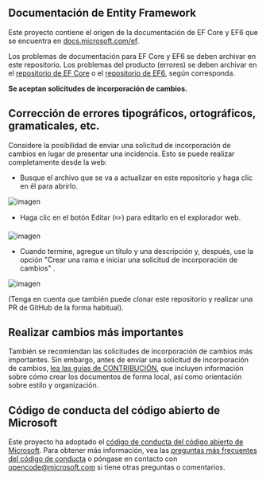 ## <a name="entity-framework-docs"></a>Documentación de Entity Framework

Este proyecto contiene el origen de la documentación de EF Core y EF6 que se encuentra en [docs.microsoft.com/ef](https://docs.microsoft.com/ef/). 

Los problemas de documentación para EF Core y EF6 se deben archivar en este repositorio. Los problemas del producto (errores) se deben archivar en el [repositorio de EF Core](https://github.com/dotnet/efcore) o el [repositorio de EF6](https://github.com/dotnet/ef6), según corresponda.

**Se aceptan solicitudes de incorporación de cambios.**

## <a name="fixing-typosspellinggrammaretc"></a>Corrección de errores tipográficos, ortográficos, gramaticales, etc.

Considere la posibilidad de enviar una solicitud de incorporación de cambios en lugar de presentar una incidencia. Esto se puede realizar completamente desde la web:

* Busque el archivo que se va a actualizar en este repositorio y haga clic en él para abrirlo.

![imagen](https://user-images.githubusercontent.com/1430078/64454137-10199400-d09f-11e9-9d1a-b7fdca2c518e.png)

* Haga clic en el botón Editar (✏️) para editarlo en el explorador web.

![imagen](https://user-images.githubusercontent.com/1430078/64454321-85856480-d09f-11e9-85a6-1c93bc6611e2.png)

* Cuando termine, agregue un título y una descripción y, después, use la opción "Crear una rama e iniciar una solicitud de incorporación de cambios" .

![imagen](https://user-images.githubusercontent.com/1430078/64454455-dac17600-d09f-11e9-922b-0346117011f5.png)

(Tenga en cuenta que también puede clonar este repositorio y realizar una PR de GitHub de la forma habitual).

## <a name="making-more-substantial-changes"></a>Realizar cambios más importantes

También se recomiendan las solicitudes de incorporación de cambios más importantes. Sin embargo, antes de enviar una solicitud de incorporación de cambios, [lea las guías de CONTRIBUCIÓN](CONTRIBUTING.md), que incluyen información sobre cómo crear los documentos de forma local, así como orientación sobre estilo y organización.

## <a name="microsoft-open-source-code-of-conduct"></a>Código de conducta del código abierto de Microsoft

Este proyecto ha adoptado el [código de conducta del código abierto de Microsoft](https://opensource.microsoft.com/codeofconduct/).
Para obtener más información, vea las [preguntas más frecuentes del código de conducta](https://opensource.microsoft.com/codeofconduct/faq/) o póngase en contacto con [opencode@microsoft.com](mailto:opencode@microsoft.com) si tiene otras preguntas o comentarios.

